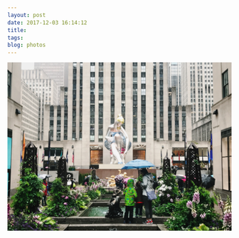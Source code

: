 ```yaml
---
layout: post
date: 2017-12-03 16:14:12
title: 
tags:
blog: photos
---
```


![title](/assets/photoblog/koons-in-rockafeller.jpg)